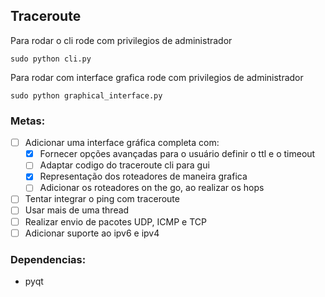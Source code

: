 ## Traceroute

Para rodar o cli rode com privilegios de administrador

```
sudo python cli.py
```

Para rodar com interface grafica rode com privilegios de administrador

```
sudo python graphical_interface.py
```

### Metas:

- [ ] Adicionar uma interface gráfica completa com:
  - [x] Fornecer opções avançadas para o usuário definir o ttl e o timeout
  - [ ] Adaptar codigo do traceroute cli para gui
  - [x] Representação dos roteadores de maneira grafica
  - [ ] Adicionar os roteadores on the go, ao realizar os hops
- [ ] Tentar integrar o ping com traceroute
- [ ] Usar mais de uma thread
- [ ] Realizar envio de pacotes UDP, ICMP e TCP
- [ ] Adicionar suporte ao ipv6 e ipv4

### Dependencias:

- pyqt
